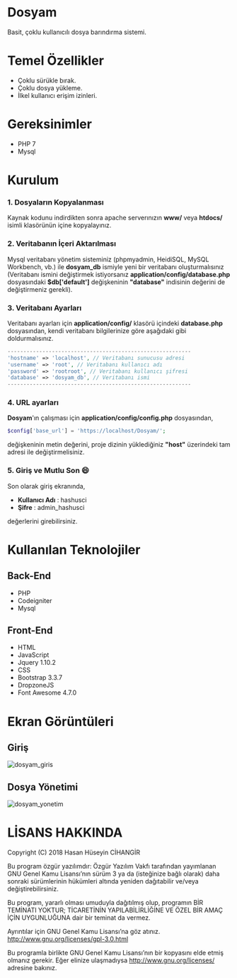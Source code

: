 # Dosyam

Basit, çoklu kullanıcılı dosya barındırma sistemi.

# Temel Özellikler

* Çoklu sürükle bırak.
* Çoklu dosya yükleme.
* İlkel kullanıcı erişim izinleri.

# Gereksinimler

+ PHP 7
+ Mysql

# Kurulum

### 1. Dosyaların Kopyalanması
Kaynak kodunu indirdikten sonra apache serverınızın **www/** veya **htdocs/** isimli klasörünün içine kopyalayınız.

### 2. Veritabanın İçeri Aktarılması
Mysql veritabanı yönetim sisteminiz (phpmyadmin, HeidiSQL, MySQL Workbench, vb.) ile **dosyam_db** ismiyle yeni bir veritabanı oluşturmalısınız (Veritabanı ismini değiştirmek istiyorsanız **application/config/database.php** dosyasındaki **$db['default']** değişkeninin **"database"** indisinin değerini de değiştirmeniz gerekli).

### 3. Veritabanı Ayarları
Veritabanı ayarları için **application/config/** klasörü içindeki **database.php** dosyasından, kendi veritabanı bilgilerinize göre aşağıdaki gibi doldurmalısınız.

```php
----------------------------------------------------------
'hostname' => 'localhost', // Veritabanı sunucusu adresi
'username' => 'root', // Veritabanı kullanıcı adı
'password' => 'rootroot', // Veritabanı kullanıcı şifresi
'database' => 'dosyam_db', // Veritabanı ismi
----------------------------------------------------------
```
### 4. URL ayarları
**Dosyam**'ın çalışması için **application/config/config.php** dosyasından,

```php
$config['base_url'] = 'https://localhost/Dosyam/';
```
değişkeninin metin değerini, proje dizinin yüklediğiniz **"host"** üzerindeki tam adresi ile değiştirmelisiniz.

### 5. Giriş ve Mutlu Son :smile:
Son olarak giriş ekranında,

- **Kullanıcı Adı** : hashusci
- **Şifre** : admin_hashusci

değerlerini girebilirsiniz.

# Kullanılan Teknolojiler

## Back-End
+ PHP
+ Codeigniter
+ Mysql        
## Front-End
+ HTML
+ JavaScript
+ Jquery 1.10.2
+ CSS
+ Bootstrap 3.3.7
+ DropzoneJS
+ Font Awesome 4.7.0
# Ekran Görüntüleri

  ## Giriş
  
  ![dosyam_giris](https://user-images.githubusercontent.com/15706050/52592936-be868f00-2e58-11e9-99e6-5c6e451f4fec.PNG)
  
  ## Dosya Yönetimi
  
  ![dosyam_yonetim](https://user-images.githubusercontent.com/15706050/52593037-04435780-2e59-11e9-88e2-62bb0da45def.PNG)


# LİSANS HAKKINDA

Copyright (C) 2018 Hasan Hüseyin CİHANGİR

Bu program özgür yazılımdır: 
Özgür Yazılım Vakfı tarafından yayımlanan GNU Genel Kamu Lisansı’nın sürüm 3 ya da (isteğinize bağlı olarak)
daha sonraki sürümlerinin hükümleri altında yeniden dağıtabilir ve/veya değiştirebilirsiniz.

Bu program, yararlı olması umuduyla dağıtılmış olup, programın BİR TEMİNATI YOKTUR; TİCARETİNİN YAPILABİLİRLİĞİNE
VE ÖZEL BİR AMAÇ İÇİN UYGUNLUĞUNA dair bir teminat da vermez.

Ayrıntılar için GNU Genel Kamu Lisansı’na göz atınız.
http://www.gnu.org/licenses/gpl-3.0.html

Bu programla birlikte GNU Genel Kamu Lisansı’nın bir kopyasını elde etmiş olmanız gerekir. 
Eğer elinize ulaşmadıysa <http://www.gnu.org/licenses/> adresine bakınız.
